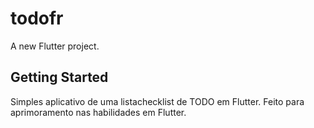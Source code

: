 # todofr

A new Flutter project.

## Getting Started

Simples aplicativo de uma listachecklist de TODO em Flutter.
Feito para aprimoramento nas habilidades em Flutter.
